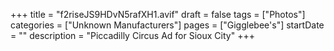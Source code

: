 +++
title = "f2riseJS9HDvN5rafXH1.avif"
draft = false
tags = ["Photos"]
categories = ["Unknown Manufacturers"]
pages = ["Gigglebee's"]
startDate = ""
description = "Piccadilly Circus Ad for Sioux City"
+++
